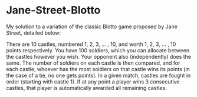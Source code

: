 # Jane-Street-Blotto
My solution to a variation of the classic Blotto game proposed by Jane Street, detailed below:

There are 10 castles, numbered 1, 2, 3, ... , 10, and worth 1, 2, 3, ... , 10 points respectively. You have 100 soldiers, which you can
allocate between the castles however you wish. Your opponent also (independently) does the same. The number of soldiers on
each castle is then compared, and for each castle, whoever has the most soldiers on that castle wins its points (in the case of a tie,
no one gets points). In a given match, castles are fought in order (starting with castle 1). If at any point a player wins 3 consecutive
castles, that player is automatically awarded all remaining castles.
